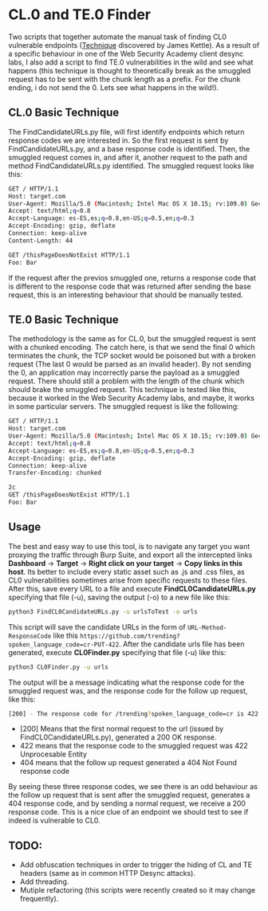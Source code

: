 # CL.0 and TE.0 Finder
Two scripts that together automate the manual task of finding CL0 vulnerable endpoints ([Technique](https://portswigger.net/web-security/request-smuggling/browser/cl-0) discovered by James Kettle). As a result of a specific behaviour in one of the Web Security Academy client desync labs, I also add a script to find TE.0 vulnerabilities in the wild and see what happens (this technique is thought to theoretically break as the smuggled request has to be sent with the chunk length as a prefix. For the chunk ending, i do not send the 0. Lets see what happens in the wild!).

## CL.0 Basic Technique

The FindCandidateURLs.py file, will first identify endpoints which return response codes we are interested in. So the first request is sent by FindCandidateURLs.py, and a base response code is identified.
Then, the smuggled request comes in, and after it, another request to the path and method FindCandidateURLs.py identified.
The smuggled request looks like this:

```bash
GET / HTTP/1.1
Host: target.com
User-Agent: Mozilla/5.0 (Macintosh; Intel Mac OS X 10.15; rv:109.0) Gecko/20100101 Firefox/109.0
Accept: text/html;q=0.8
Accept-Language: es-ES,es;q=0.8,en-US;q=0.5,en;q=0.3
Accept-Encoding: gzip, deflate
Connection: keep-alive
Content-Length: 44

GET /thisPageDoesNotExist HTTP/1.1
Foo: Bar
```
If the request after the previos smuggled one, returns a response code that is different to the response code that was returned after sending the base request, this is an interesting behaviour that should be manually tested.

## TE.0 Basic Technique

The methodology is the same as for CL.0, but the smuggled request is sent with a chunked encoding. The catch here, is that we send the final 0 which terminates the chunk, the TCP socket would be poisoned but with a broken request (The last 0 would be parsed as an invalid header). By not sending the 0, an application may incorrectly parse the payload as a smuggled request. There should still a problem with the length of the chunk which should brake the smuggled request. This technique is tested like this, because it worked in the Web Security Academy labs, and maybe, it works in some particular servers. The smuggled request is like the following:

```bash
GET / HTTP/1.1
Host: target.com
User-Agent: Mozilla/5.0 (Macintosh; Intel Mac OS X 10.15; rv:109.0) Gecko/20100101 Firefox/109.0
Accept: text/html;q=0.8
Accept-Language: es-ES,es;q=0.8,en-US;q=0.5,en;q=0.3
Accept-Encoding: gzip, deflate
Connection: keep-alive
Transfer-Encoding: chunked

2c
GET /thisPageDoesNotExist HTTP/1.1
Foo: Bar
```

## Usage
The best and easy way to use this tool, is to navigate any target you want proxying the traffic through Burp Suite, and export all the intercepted links **Dashboard** -> **Target** -> **Right click on your target** -> **Copy links in this host**. Its better to include every static asset such as .js and .css files, as CL0 vulnerabilities sometimes arise from specific requests to these files.
After this, save every URL to a file and execute **FindCL0CandidateURLs.py** specifying that file (-u), saving the output (-o) to a new file like this:

```bash
python3 FindCL0CandidateURLs.py -u urlsToTest -o urls
```

This script will save the candidate URLs in the form of `URL-Method-ResponseCode` like this `https://github.com/trending?spoken_language_code=cr-PUT-422`.
After the candidate urls file has been generated, execute **CL0Finder.py** specifying that file (-u) like this:
```bash
python3 CL0Finder.py -u urls
```
The output will be a message indicating what the response code for the smuggled request was, and the response code for the follow up request, like this:

```bash
[200] - The response code for /trending?spoken_language_code=cr is 422 and after CL0 is 404 for method PUT
```

* [200] Means that the first normal request to the url (issued by FindCL0CandidateURLs.py), generated a 200 OK response.
* 422 means that the response code to the smuggled request was 422 Unprocesable Entity
* 404 means that the follow up request generated a 404 Not Found response code

By seeing these three response codes, we see there is an odd behaviour as the follow up request that is sent after the smuggled request, generates a 404 response code, and by sending a normal request, we receive a 200 response code. This is a nice clue of an endpoint we should test to see if indeed is vulnerable to CL0.

## TODO:

* Add obfuscation techniques in order to trigger the hiding of CL and TE headers (same as in common HTTP Desync attacks).
* Add threading.
* Mutiple refactoring (this scripts were recently created so it may change frequently).
